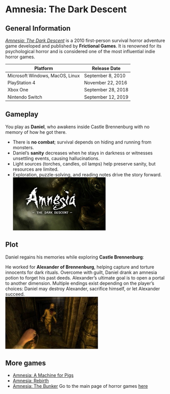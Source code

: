 # Amnesia: The Dark Descent

## General Information
[*Amnesia: The Dark Descent*](https://www.amnesiagame.com/#main) is a 2010 first-person survival horror adventure game developed and published by **Frictional Games**. It is renowned for its psychological horror and is considered one of the most influential indie horror games.  

| Platform | Release Date |
|----------|--------------|
| Microsoft Windows, MacOS, Linux | September 8, 2010 |
| PlayStation 4 | November 22, 2016 |
| Xbox One | September 28, 2018 |
| Nintendo Switch | September 12, 2019 |


## Gameplay
You play as **Daniel**, who awakens inside Castle Brennenburg with no memory of how he got there.  

* There is **no combat**; survival depends on hiding and running from monsters.  
* Daniel’s **sanity** decreases when he stays in darkness or witnesses unsettling events, causing hallucinations.  
* Light sources (torches, candles, oil lamps) help preserve sanity, but resources are limited.  
* Exploration, puzzle-solving, and reading notes drive the story forward.  
![Amnesia](../img/amnesia.jpg)

## Plot
Daniel regains his memories while exploring **Castle Brennenburg**:  

He worked for **Alexander of Brennenburg**, helping capture and torture innocents for dark rituals. Overcome with guilt, Daniel drank an amnesia potion to forget his past deeds.  Alexander’s ultimate goal is to open a portal to another dimension. Multiple endings exist depending on the player’s choices: Daniel may destroy Alexander, sacrifice himself, or let Alexander succeed.  
![Amnesia](../img/amnesia2.jpg)

## More games
* [Amnesia: A Machine for Pigs](https://aamfp.com/)
* [Amnesia: Rebirth](https://amnesiarebirth.com/)
* [Amnesia: The Bunker](https://amnesiathebunker.com/)
Go to the main page of horror games [here](https://github.com/319SoftDev/wiki-project-group-row-2/blob/main/videogame/horror/horrorfile.md)
